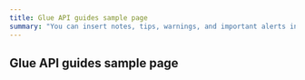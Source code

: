 ```yaml
---
title: Glue API guides sample page
summary: "You can insert notes, tips, warnings, and important alerts in your content. These notes make use of Bootstrap styling and are available through data references such as site.data.alerts.note."
---
```


## Glue API guides sample page
